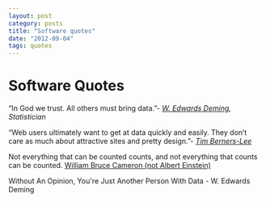 ```yaml
---
layout: post
category: posts
title: "Software quotes"
date: "2012-09-04"
tags: quotes
---
```

# Software Quotes

“In God we trust. All others must bring data.”- _[W. Edwards Deming](https://www.google.com/url?q=https://en.wikipedia.org/wiki/W._Edwards_Deming&sa=D&ust=1463700706970000&usg=AFQjCNGZqsO5eD2PW7Zhcjxo-i92jAVjcw), Statistician_

“Web users ultimately want to get at data quickly and easily. They don’t care as much about attractive sites and pretty design.”- _[Tim Berners-Lee](https://www.google.com/url?q=https://www.w3.org/People/Berners-Lee/&sa=D&ust=1463700706975000&usg=AFQjCNGk--KPQzu4EBokEcraVCA8ixurnQ)_

Not everything that can be counted counts, and not everything that counts can be counted. [William Bruce Cameron (not Albert Einstein)](http://quoteinvestigator.com/2010/05/26/everything-counts-einstein/ "Albert Einstein")

Without An Opinion, You're Just Another Person With Data - W. Edwards Deming
